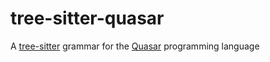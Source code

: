 # tree-sitter-quasar

A [tree-sitter](https://tree-sitter.github.io/) grammar for the
[Quasar](https://github.com/parmeniong/quasar) programming language
